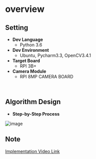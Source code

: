 # overview<br>

## Setting <br>  
* **Dev Language**     
  + Python 3.6
* **Dev Environment**
  + Ubuntu, Pycharm3.3, OpenCV3.4.1
* **Target Board** 
  + RPI 3B+
* **Camera Module**   
   + RPI 8MP CAMERA BOARD 
   
<br>

## Algorithm Design <br>
* **Step-by-Step Process** <br>

![image](https://user-images.githubusercontent.com/70312248/164933889-b8b14094-2789-414c-a7aa-2f38e9e96c58.png)            


## Note <br>                
[Implementation Video Link](https://blog.naver.com/sungtj0130/222529193691)

                                                                           
